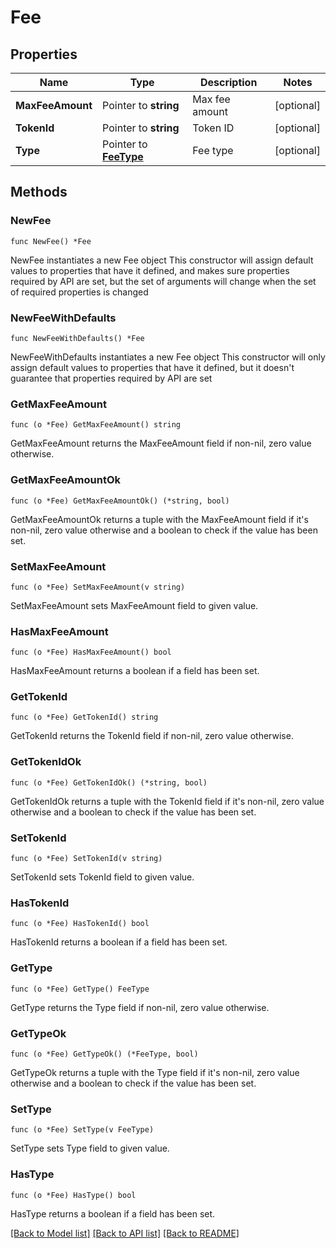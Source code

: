 # Fee

## Properties

Name | Type | Description | Notes
------------ | ------------- | ------------- | -------------
**MaxFeeAmount** | Pointer to **string** | Max fee amount | [optional] 
**TokenId** | Pointer to **string** | Token ID | [optional] 
**Type** | Pointer to [**FeeType**](FeeType.md) | Fee type | [optional] 

## Methods

### NewFee

`func NewFee() *Fee`

NewFee instantiates a new Fee object
This constructor will assign default values to properties that have it defined,
and makes sure properties required by API are set, but the set of arguments
will change when the set of required properties is changed

### NewFeeWithDefaults

`func NewFeeWithDefaults() *Fee`

NewFeeWithDefaults instantiates a new Fee object
This constructor will only assign default values to properties that have it defined,
but it doesn't guarantee that properties required by API are set

### GetMaxFeeAmount

`func (o *Fee) GetMaxFeeAmount() string`

GetMaxFeeAmount returns the MaxFeeAmount field if non-nil, zero value otherwise.

### GetMaxFeeAmountOk

`func (o *Fee) GetMaxFeeAmountOk() (*string, bool)`

GetMaxFeeAmountOk returns a tuple with the MaxFeeAmount field if it's non-nil, zero value otherwise
and a boolean to check if the value has been set.

### SetMaxFeeAmount

`func (o *Fee) SetMaxFeeAmount(v string)`

SetMaxFeeAmount sets MaxFeeAmount field to given value.

### HasMaxFeeAmount

`func (o *Fee) HasMaxFeeAmount() bool`

HasMaxFeeAmount returns a boolean if a field has been set.

### GetTokenId

`func (o *Fee) GetTokenId() string`

GetTokenId returns the TokenId field if non-nil, zero value otherwise.

### GetTokenIdOk

`func (o *Fee) GetTokenIdOk() (*string, bool)`

GetTokenIdOk returns a tuple with the TokenId field if it's non-nil, zero value otherwise
and a boolean to check if the value has been set.

### SetTokenId

`func (o *Fee) SetTokenId(v string)`

SetTokenId sets TokenId field to given value.

### HasTokenId

`func (o *Fee) HasTokenId() bool`

HasTokenId returns a boolean if a field has been set.

### GetType

`func (o *Fee) GetType() FeeType`

GetType returns the Type field if non-nil, zero value otherwise.

### GetTypeOk

`func (o *Fee) GetTypeOk() (*FeeType, bool)`

GetTypeOk returns a tuple with the Type field if it's non-nil, zero value otherwise
and a boolean to check if the value has been set.

### SetType

`func (o *Fee) SetType(v FeeType)`

SetType sets Type field to given value.

### HasType

`func (o *Fee) HasType() bool`

HasType returns a boolean if a field has been set.


[[Back to Model list]](../README.md#documentation-for-models) [[Back to API list]](../README.md#documentation-for-api-endpoints) [[Back to README]](../README.md)


